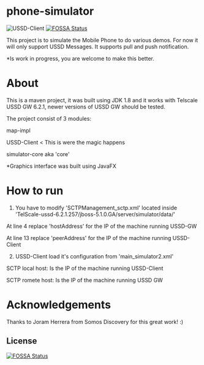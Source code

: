 # phone-simulator

![USSD-Client](https://user-images.githubusercontent.com/1968058/27106859-748da2de-5052-11e7-9496-457587d67445.gif)
[![FOSSA Status](https://app.fossa.io/api/projects/git%2Bhttps%3A%2F%2Fgithub.com%2FRestComm%2Fphone-simulator.svg?type=shield)](https://app.fossa.io/projects/git%2Bhttps%3A%2F%2Fgithub.com%2FRestComm%2Fphone-simulator?ref=badge_shield)

This project is to simulate the Mobile Phone to do various demos. For now it will only support USSD Messages. It supports pull and push notification.

*Is work in progress, you are welcome to make this better.

About
========

This is a maven project, it was built using JDK 1.8 and it works with Telscale USSD GW 6.2.1, newer versions of USSD GW should be tested.

The project consist of 3 modules:

map-impl

USSD-Client < This is were the magic happens

simulator-core aka 'core'

*Graphics interface was built using JavaFX

How to run
========

1) You have to modify 'SCTPManagement_sctp.xml' located inside 'TelScale-ussd-6.2.1.257/jboss-5.1.0.GA/server/simulator/data/'

At line 4 replace 'hostAddress' for the IP of the machine running USSD-GW

At line 13 replace 'peerAddress' for the IP of the machine running USSD-Client

2) USSD-Client load it's configuration from 'main_simulator2.xml'

SCTP local host: Is the IP of the machine running USSD-Client

SCTP romete host: Is the IP of the machine running USSD GW

Acknowledgements
========

Thanks to Joram Herrera from Somos Discovery for this great work! :)


## License
[![FOSSA Status](https://app.fossa.io/api/projects/git%2Bhttps%3A%2F%2Fgithub.com%2FRestComm%2Fphone-simulator.svg?type=large)](https://app.fossa.io/projects/git%2Bhttps%3A%2F%2Fgithub.com%2FRestComm%2Fphone-simulator?ref=badge_large)
